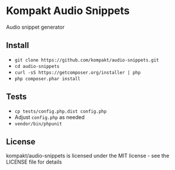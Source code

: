 # Kompakt Audio Snippets

Audio snippet generator

## Install

+ `git clone https://github.com/kompakt/audio-snippets.git`
+ `cd audio-snippets`
+ `curl -sS https://getcomposer.org/installer | php`
+ `php composer.phar install`

## Tests

+ `cp tests/config.php.dist config.php`
+ Adjust `config.php` as needed
+ `vendor/bin/phpunit`

## License

kompakt/audio-snippets is licensed under the MIT license - see the LICENSE file for details